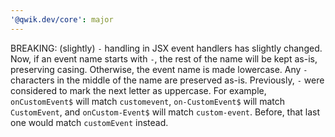 ```yaml
---
'@qwik.dev/core': major
---
```


BREAKING: (slightly) `-` handling in JSX event handlers has slightly changed. Now, if an event name starts with `-`, the rest of the name will be kept as-is, preserving casing. Otherwise, the event name is made lowercase. Any `-` characters in the middle of the name are preserved as-is. Previously, `-` were considered to mark the next letter as uppercase.
   For example, `onCustomEvent$` will match `customevent`, `on-CustomEvent$` will match `CustomEvent`, and `onCustom-Event$` will match `custom-event`. Before, that last one would match `customEvent` instead.
